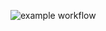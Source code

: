 ![example workflow](https://github.com/ilinNE/yamdb_final/actions/workflows/yamdb_workflow.yml/badge.svg)
